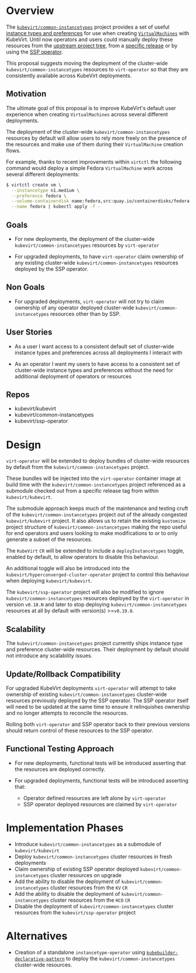 # Overview

The [`kubevirt/common-instancetypes`](https://github.com/kubevirt/common-instancetypes)
project provides a set of useful [instance types and preferences](https://kubevirt.io/user-guide/virtual_machines/instancetypes/) for
use when creating
[`VirtualMachines`](http://kubevirt.io/api-reference/main/definitions.html#_v1_virtualmachine)
with KubeVirt. Until now operators and users could manually deploy these
resources from the [upstream project
tree](https://github.com/kubevirt/common-instancetypes#installation), from a
[specific release](https://github.com/kubevirt/common-instancetypes/releases/tag/v0.3.1)
or by using the [SSP operator](https://github.com/kubevirt/ssp-operator#ssp-operator).

This proposal suggests moving the deployment of the cluster-wide
`kubevirt/common-instancetypes` resources to `virt-operator` so that they are
consistently available across KubeVirt deployments.

## Motivation

The ultimate goal of this proposal is to improve KubeVirt's default user
experience when creating `VirtualMachines` across several different deployments.

The deployment of the cluster-wide `kubevirt/common-instancetypes` resources by
default will allow users to rely more freely on the presence of the resources
and make use of them during their `VirtualMachine` creation flows.

For example, thanks to recent improvements within `virtctl` the following
command would deploy a simple Fedora `VirtualMachine` work across several
different deployments:

```sh
$ virtctl create vm \
  --instancetype n1.medium \
  --preference fedora \
  --volume-containerdisk name:fedora,src:quay.io/containerdisks/fedora:latest \
  --name fedora | kubectl apply -f -
```

## Goals

* For new deployments, the deployment of the cluster-wide
  `kubevirt/common-instancetypes` resources by `virt-operator`

* For upgraded deployments, to have `virt-operator` claim ownership of any
  existing cluster-wide `kubevirt/common-instancetypes` resources deployed by
  the SSP operator.

## Non Goals

* For upgraded deployments, `virt-operator` will not try to claim ownership of
  any operator deployed cluster-wide `kubevirt/common-instancetypes` resources
  other than by SSP.

## User Stories

* As a user I want access to a consistent default set of cluster-wide instance
  types and preferences across all deployments I interact with

* As an operator I want my users to have access to a consistent set of
  cluster-wide instance types and preferences without the need for additional
  deployment of operators or resources

## Repos

* kubevirt/kubevirt
* kubevirt/common-instancetypes
* kubevirt/ssp-operator

# Design

`virt-operator` will be extended to deploy bundles of cluster-wide resources by
default from the `kubevirt/common-instancetypes` project.

These bundles will be injected into the `virt-operator` container image at build
time with the `kubevirt/common-instancetypes` project referenced as a submodule
checked out from a specific release tag from within `kubevirt/kubevirt`.

The submodule approach keeps much of the maintenance and testing cruft of the
`kubevirt/common-instancetypes` project out of the already congested
`kubevirt/kubevirt` project. It also allows us to retain the existing
`kustomize` project structure of `kubevirt/common-instancetypes` making the repo
useful for end operators and users looking to make modifications to or to only
generate a subset of the resources.

The `KubeVirt` `CR` will be extended to include a `deployInstancetypes`
toggle, enabled by default, to allow operators to disable this behaviour.

An additional toggle will also be introduced into the
`kubevirt/hyperconverged-cluster-operator` project to control this behaviour
when deploying `kubevirt/kubevirt`.

The `kubevirt/ssp-operator` project will also be modified to ignore
`kubevirt/common-instancetypes` resources deployed by the `virt-operator` in
version `v0.18.N` and later to stop deploying `kubevirt/common-instancetypes`
resources at all by default with version(s) >=`v0.19.0`.

## Scalability

The `kubevirt/common-instancetypes` project currently ships instance type and
preference cluster-wide resources. Their deployment by default should not
introduce any scalability issues.

## Update/Rollback Compatibility

For upgraded KubeVirt deployments `virt-operator` will attempt to take ownership
of existing `kubevirt/common-instancetypes` cluster-wide resources previously
deployed by the SSP operator. The SSP operator itself will need to be updated at
the same time to ensure it relinquishes ownership and no longer attempts to
reconcile the resources.

Rolling both `virt-operator` and SSP operator back to their previous versions
should return control of these resources to the SSP operator.

## Functional Testing Approach

* For new deployments, functional tests will be introduced asserting that the
  resources are deployed correctly.

* For upgraded deployments, functional tests will be introduced asserting that:
  * Operator defined resources are left alone by `virt-operator`
  * SSP operator deployed resources are claimed by `virt-operator`

# Implementation Phases

* Introduce `kubevirt/common-instancetypes` as a submodule of `kubevirt/kubevirt`
* Deploy `kubevirt/common-instancetypes` cluster resources in fresh deployments
* Claim ownership of existing SSP operator deployed
  `kubevirt/common-instancetypes` cluster resources on upgrade
* Add the ability to disable the deployment of `kubevirt/common-instancetypes`
  cluster resources from the `KV` `CR`
* Add the ability to disable the deployment of `kubevirt/common-instancetypes`
  cluster resources from the `HCO` `CR`
* Disable the deployment of `kubevirt/common-instancetypes`
  cluster resources from the `kubevirt/ssp-operator` project

# Alternatives

* Creation of a standalone `instancetype-operator` using
  [`kubebuilder-declarative-pattern`](https://github.com/kubernetes-sigs/kubebuilder-declarative-pattern)
  to deploy the `kubevirt/common-instancetypes` cluster-wide resources.
